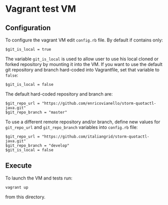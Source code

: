 # Vagrant test VM

## Configuration

To configure the vagrant VM edit `config.rb` file. By default if contains only:

	$git_is_local = true

The variable `git_is_local` is used to allow user to use his local cloned or forked repository by mounting it into the VM.
If you want to use the default git repository and branch hard-coded into Vagrantfile, set that variable to `false`:

	$git_is_local = false

The default hard-coded repository and branch are:

	$git_repo_url = "https://github.com/enricovianello/storm-quotactl-java.git"
	$git_repo_branch = "master" 

To use a different remote repository and/or branch, define new values for `git_repo_url` and `git_repo_branch` variables into `config.rb` file:

	$git_repo_url = "https://github.com/italiangrid/storm-quotactl-java.git"
	$git_repo_branch = "develop"
	$git_is_local = false


## Execute

To launch the VM and tests run:

	vagrant up

from this directory.